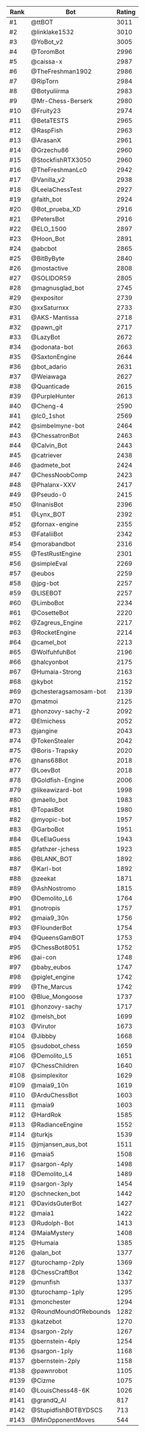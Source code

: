 Rank|Bot|Rating
---|---|---
#1|@ttBOT|3011
#2|@linklake1532|3010
#3|@YoBot_v2|3005
#4|@ToromBot|2996
#5|@caissa-x|2987
#6|@TheFreshman1902|2986
#7|@RipTorn|2984
#8|@Botyuliirma|2983
#9|@Mr-Chess-Berserk|2980
#10|@Fruity23|2974
#11|@BetaTESTS|2965
#12|@RaspFish|2963
#13|@ArasanX|2961
#14|@Grzechu86|2960
#15|@StockfishRTX3050|2960
#16|@TheFreshmanLc0|2942
#17|@Vanilla_v2|2938
#18|@LeelaChessTest|2927
#19|@faith_bot|2924
#20|@Bot_prueba_XD|2916
#21|@PetersBot|2916
#22|@ELO_1500|2897
#23|@Hoon_Bot|2891
#24|@abcbot|2865
#25|@BitByByte|2840
#26|@mostactive|2808
#27|@SOLIDOR59|2805
#28|@magnusglad_bot|2745
#29|@expositor|2739
#30|@xxSaturnxx|2733
#31|@AKS-Mantissa|2718
#32|@pawn_git|2717
#33|@LazyBot|2672
#34|@odonata-bot|2663
#35|@SaxtonEngine|2644
#36|@bot_adario|2631
#37|@Weiawaga|2627
#38|@Quanticade|2615
#39|@PurpleHunter|2613
#40|@Cheng-4|2590
#41|@lc0_1shot|2569
#42|@simbelmyne-bot|2464
#43|@ChessatronBot|2463
#44|@Calvin_Bot|2443
#45|@catriever|2438
#46|@admete_bot|2424
#47|@ChessNoobComp|2423
#48|@Phalanx-XXV|2417
#49|@Pseudo-0|2415
#50|@InanisBot|2396
#51|@Lynx_BOT|2392
#52|@fornax-engine|2355
#53|@FataliiBot|2342
#54|@morabandbot|2316
#55|@TestRustEngine|2301
#56|@simpleEval|2269
#57|@eubos|2259
#58|@jpg-bot|2257
#59|@LISEBOT|2257
#60|@LimboBot|2234
#61|@CosetteBot|2220
#62|@Zagreus_Engine|2217
#63|@RocketEngine|2214
#64|@camel_bot|2213
#65|@WolfuhfuhBot|2196
#66|@halcyonbot|2175
#67|@Humaia-Strong|2163
#68|@kybot|2152
#69|@chesteragsamosam-bot|2139
#70|@matmoi|2125
#71|@honzovy-sachy-2|2092
#72|@Elmichess|2052
#73|@jangine|2043
#74|@TokenStealer|2042
#75|@Boris-Trapsky|2020
#76|@hans68Bot|2018
#77|@LoevBot|2018
#78|@Goldfish-Engine|2006
#79|@likeawizard-bot|1998
#80|@maello_bot|1983
#81|@TopasBot|1980
#82|@myopic-bot|1957
#83|@GarboBot|1951
#84|@LeElaGuess|1943
#85|@fathzer-jchess|1923
#86|@BLANK_BOT|1892
#87|@Karl-bot|1892
#88|@zeekat|1871
#89|@AshNostromo|1815
#90|@Demolito_L6|1764
#91|@notropis|1757
#92|@maia9_30n|1756
#93|@FlounderBot|1754
#94|@QueensGamBOT|1753
#95|@ChessBot8051|1752
#96|@ai-con|1748
#97|@baby_eubos|1747
#98|@piglet_engine|1742
#99|@The_Marcus|1742
#100|@Blue_Mongoose|1737
#101|@honzovy-sachy|1717
#102|@melsh_bot|1699
#103|@Virutor|1673
#104|@Jibbby|1668
#105|@sudobot_chess|1659
#106|@Demolito_L5|1651
#107|@ChessChildren|1640
#108|@simplexitor|1629
#109|@maia9_10n|1619
#110|@ArduChessBot|1603
#111|@maia9|1603
#112|@HardRok|1585
#113|@RadianceEngine|1552
#114|@turkjs|1539
#115|@jmjansen_aus_bot|1511
#116|@maia5|1508
#117|@sargon-4ply|1498
#118|@Demolito_L4|1489
#119|@sargon-3ply|1454
#120|@schnecken_bot|1442
#121|@DavidsGuterBot|1427
#122|@maia1|1422
#123|@Rudolph-Bot|1413
#124|@MaiaMystery|1408
#125|@Humaia|1385
#126|@alan_bot|1377
#127|@turochamp-2ply|1369
#128|@ChessCraftBot|1342
#129|@munfish|1337
#130|@turochamp-1ply|1295
#131|@monchester|1294
#132|@RoundMoundOfRebounds|1282
#133|@katzebot|1270
#134|@sargon-2ply|1267
#135|@bernstein-4ply|1254
#136|@sargon-1ply|1168
#137|@bernstein-2ply|1158
#138|@pawnrobot|1105
#139|@Cizme|1075
#140|@LouisChess48-6K|1026
#141|@grandQ_AI|817
#142|@StupidfishBOTBYDSCS|713
#143|@MinOpponentMoves|544

